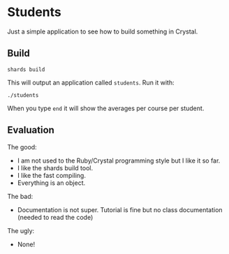 # Students

Just a simple application to see how to build something in Crystal.

## Build

    shards build

This will output an application called `students`. Run it with:

    ./students

When you type `end` it will show the averages per course per student.

## Evaluation

The good:

* I am not used to the Ruby/Crystal programming style but I like it so far.
* I like the shards build tool.
* I like the fast compiling.
* Everything is an object.

The bad:

* Documentation is not super. Tutorial is fine but no class documentation (needed to read the code)

The ugly:

* None!